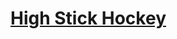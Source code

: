 # [High Stick Hockey](https://education.lego.com/en-us/lessons/spikeessential-crazy-carnival-games/spikeessential-high-stick-hockey)
